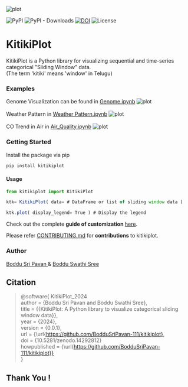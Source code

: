 ![plot](https://drive.google.com/uc?id=1kzO8VZC38-ktIezrnFvH1b7K84zGBrsL)

![PyPI](https://img.shields.io/pypi/v/kitikiplot?color=blueviolet)
![PyPI - Downloads](https://img.shields.io/pypi/dm/kitikiplot?color=gold)
[![DOI](https://zenodo.org/badge/874294211.svg)](https://doi.org/10.5281/zenodo.14292811)
![License](https://img.shields.io/github/license/BodduSriPavan-111/kitikiplot?color=green)

# KitikiPlot
KitikiPlot is a Python library for visualizing sequential and time-series categorical "Sliding Window" data. <br>
(The term 'kitiki' means 'window' in Telugu)

<!--
## Table of Contents</h2>
- [Why Kitkiplot?](#What-and-why)
- [Getting Started](#getting-started)
- [Contribute](#contribute)
- [Maintainer(s)](#maintainer(s))
- [Citation](#citation)

## Why Kitikiplot?
-->

### Examples 
Genome Visualization can be found in [Genome.ipynb](https://github.com/BodduSriPavan-111/kitikiplot/blob/add-comments/examples/Genome.ipynb)
![plot](https://drive.google.com/uc?id=1vpRcqUsalg64ILluCgcXfoaUfcqQfHVN)
<br><br>
Weather Pattern in [Weather Pattern.ipynb](https://github.com/BodduSriPavan-111/kitikiplot/blob/add-comments/examples/Weather_Pattern.ipynb)
![plot](https://drive.google.com/uc?id=1tl5XefYfBqQTap1X0iDNoY3upk0FHFni)
<br><br>
CO Trend in Air in [Air_Quality.ipynb](https://github.com/BodduSriPavan-111/kitikiplot/blob/add-comments/examples/Air_Quality.ipynb)
![plot](https://drive.google.com/uc?id=1LTFgNDX-OlTwkSQjsWA3x6xHRLyu_a6O)
<br>

### Getting Started
Install the package via pip
```javascript
pip install kitikiplot
```
#### Usage
```javascript
from kitikiplot import KitikiPlot

ktk= KitikiPlot( data= # DataFrame or list of sliding window data )

ktk.plot( display_legend= True ) # Display the legend
```
Check out the complete <b>guide of customization</b> [here](https://github.com/BodduSriPavan-111/kitikiplot/blob/main/examples/Usage_Guide.ipynb).

Please refer <a href="https://github.com/BodduSriPavan-111/kitikiplot/blob/main/CONTRIBUTING.md">CONTRIBUTING.md</a> for <b>contributions</b> to kitikiplot.

### Author
<a href="https://www.linkedin.com/in/boddusripavan/"> Boddu Sri Pavan </a> & 
<a href="https://www.linkedin.com/in/boddu-swathi-sree-2a2a58332/"> Boddu Swathi Sree </a>

## Citation

> @software{ KitikiPlot_2024 <br/>
> author = {Boddu Sri Pavan and Boddu Swathi Sree}, <br/>
> title = {{KitikiPlot: A Python library to visualize categorical sliding window data}}, <br/>
> year = {2024}, <br/>
> version = {0.0.1}, <br/>
> url = {\url{https://github.com/BodduSriPavan-111/kitikiplot}, <br/>
> doi = {10.5281/zenodo.14292812} <br/>
> howpublished = {\url{https://github.com/BodduSriPavan-111/kitikiplot}} <br/>
> }

## Thank You !
